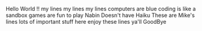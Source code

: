 Hello World !!
my lines
my lines
my lines
computers are blue
coding is like a sandbox
games are fun to play
Nabin Doesn't have Haiku
These are Mike's lines
lots of important stuff here
enjoy these lines ya'll
GoodBye
